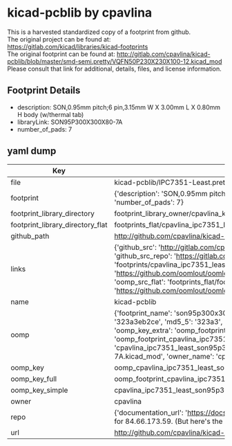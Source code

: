 # kicad-pcblib by cpavlina  
This is a harvested standardized copy of a footprint from github.  
The original project can be found at:  
https://gitlab.com/kicad/libraries/kicad-footprints  
The original footprint can be found at:
http://gitlab.com/cpavlina/kicad-pcblib/blob/master/smd-semi.pretty/VQFN50P230X230X100-12.kicad_mod
Please consult that link for additional, details, files, and license information.  
## Footprint Details
* description: SON,0.95mm pitch;6 pin,3.15mm W X 3.00mm L X 0.80mm H body (w/thermal tab)  
* libraryLink: SON95P300X300X80-7A  
* number_of_pads: 7  
## yaml dump  
| Key | Value |  
| --- | --- |  
| file | kicad-pcblib/IPC7351-Least.pretty/SON95P300X300X80-7A.kicad_mod |  
| footprint | {'description': 'SON,0.95mm pitch;6 pin,3.15mm W X 3.00mm L X 0.80mm H body (w/thermal tab)', 'libraryLink': 'SON95P300X300X80-7A', 'number_of_pads': 7} |  
| footprint_library_directory | footprint_library_owner/cpavlina_kicad-pcblib |  
| footprint_library_directory_flat | footprints_flat/cpavlina_ipc7351_least_son95p300x300x80_7a/working |  
| github_path | http://github.com/cpavlina/kicad-pcblib/blob/master/IPC7351-Least.pretty/SON95P300X300X80-7A.kicad_mod |  
| links | {'github_src': 'http://gitlab.com/cpavlina/kicad-pcblib/blob/master/smd-semi.pretty/VQFN50P230X230X100-12.kicad_mod', 'github_src_repo': 'https://gitlab.com/kicad/libraries/kicad-footprints', 'oomp_bot': 'footprints/cpavlina_ipc7351_least_son95p300x300x80_7a/working', 'oomp_bot_github': 'https://github.com/oomlout/oomlout_oomp_footprint_bot/tree/main/footprints/cpavlina_ipc7351_least_son95p300x300x80_7a/working', 'oomp_src_flat': 'footprints_flat/footprints_flat/cpavlina_ipc7351_least_son95p300x300x80_7a/working', 'oomp_src_flat_github': 'https://github.com/oomlout/oomlout_oomp_footprint_src/tree/main/footprints_flat/cpavlina_ipc7351_least_son95p300x300x80_7a/working'} |  
| name | kicad-pcblib |  
| oomp | {'footprint_name': 'son95p300x300x80_7a', 'library_name': 'ipc7351_least', 'md5': '323a3eb2ce02ff87933cfa9bfde9e021', 'md5_10': '323a3eb2ce', 'md5_5': '323a3', 'md5_6': '323a3e', 'oomp_key': 'oomp_cpavlina_ipc7351_least_son95p300x300x80_7a', 'oomp_key_extra': 'oomp_footprint_cpavlina_ipc7351_least_son95p300x300x80_7a', 'oomp_key_full': 'oomp_footprint_cpavlina_ipc7351_least_son95p300x300x80_7a_323a3e', 'oomp_key_simple': 'cpavlina_ipc7351_least_son95p300x300x80_7a', 'original_filename': 'kicad-pcblib/IPC7351-Least.pretty/SON95P300X300X80-7A.kicad_mod', 'owner_name': 'cpavlina'} |  
| oomp_key | oomp_cpavlina_ipc7351_least_son95p300x300x80_7a |  
| oomp_key_full | oomp_footprint_cpavlina_ipc7351_least_son95p300x300x80_7a |  
| oomp_key_simple | cpavlina_ipc7351_least_son95p300x300x80_7a |  
| owner | cpavlina |  
| repo | {'documentation_url': 'https://docs.github.com/rest/overview/resources-in-the-rest-api#rate-limiting', 'message': "API rate limit exceeded for 84.66.173.59. (But here's the good news: Authenticated requests get a higher rate limit. Check out the documentation for more details.)"} |  
| url | http://github.com/cpavlina/kicad-pcblib |  


